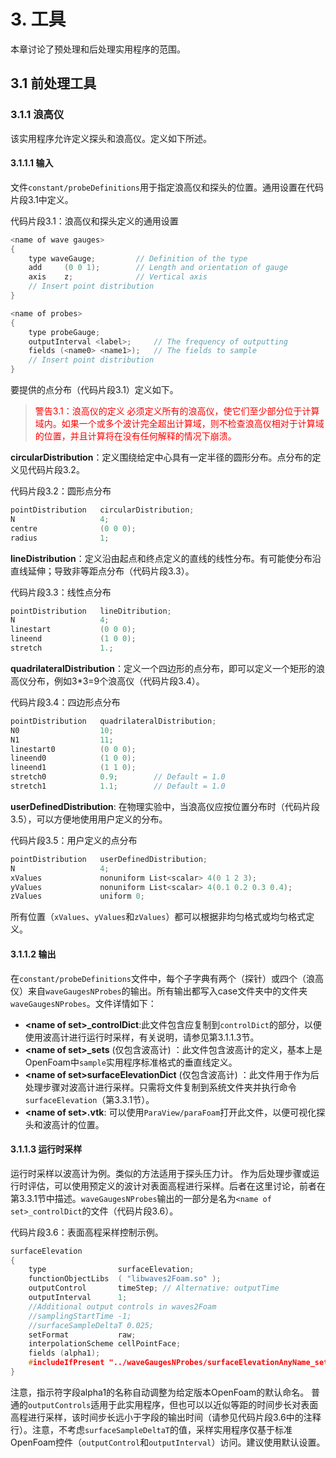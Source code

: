 # 3. 工具

本章讨论了预处理和后处理实用程序的范围。

## 3.1 前处理工具

### 3.1.1 浪高仪

该实用程序允许定义探头和浪高仪。定义如下所述。

#### 3.1.1.1 输入

文件`constant/probeDefinitions`用于指定浪高仪和探头的位置。通用设置在代码片段3.1中定义。

代码片段3.1：浪高仪和探头定义的通用设置

```c++
<name of wave gauges>
{
	type waveGauge; 		// Definition of the type
	add 	(0 0 1); 		// Length and orientation of gauge
	axis 	z; 				// Vertical axis
	// Insert point distribution
}

<name of probes>
{
	type probeGauge;
	outputInterval <label>; 	// The frequency of outputting
	fields (<name0> <name1>); 	// The fields to sample
	// Insert point distribution
}
```

要提供的点分布（代码片段3.1）定义如下。

 ><font color=red>警告3.1：浪高仪的定义
 >必须定义所有的浪高仪，使它们至少部分位于计算域内。如果一个或多个波计完全超出计算域，则不检查浪高仪相对于计算域的位置，并且计算将在没有任何解释的情况下崩溃。</font>

**circularDistribution**：定义围绕给定中心具有一定半径的圆形分布。点分布的定义见代码片段3.2。

代码片段3.2：圆形点分布

```c++
pointDistribution 	circularDistribution;
N 					4;
centre 				(0 0 0);
radius 				1;
```

**lineDistribution**：定义沿由起点和终点定义的直线的线性分布。有可能使分布沿直线延伸；导致非等距点分布（代码片段3.3）。

代码片段3.3：线性点分布

```c++
pointDistribution 	lineDitribution;
N 					4;
linestart 			(0 0 0);
lineend 			(1 0 0);
stretch 			1.;
```
**quadrilateralDistribution**：定义一个四边形的点分布，即可以定义一个矩形的浪高仪分布，例如3*3=9个浪高仪（代码片段3.4）。

代码片段3.4：四边形点分布

```c++
pointDistribution 	quadrilateralDistribution;
N0 					10;
N1 					11;
linestart0 			(0 0 0);
lineend0 			(1 0 0);
lineend1 			(1 1 0);
stretch0 			0.9; 		// Default = 1.0
stretch1 			1.1; 		// Default = 1.0
```
**userDefinedDistribution**: 在物理实验中，当浪高仪应按位置分布时（代码片段3.5），可以方便地使用用户定义的分布。

代码片段3.5：用户定义的点分布

```c++
pointDistribution 	userDefinedDistribution;
N 					4;
xValues 			nonuniform List<scalar> 4(0 1 2 3);
yValues 			nonuniform List<scalar> 4(0.1 0.2 0.3 0.4);
zValues 			uniform 0;
```
所有位置（`xValues`、`yValues`和`zValues`）都可以根据非均匀格式或均匀格式定义。

#### 3.1.1.2 输出

在`constant/probeDefinitions`文件中，每个子字典有两个（探针）或四个（浪高仪）来自`waveGaugesNProbes`的输出。所有输出都写入case文件夹中的文件夹`waveGaugesNProbes`。文件详情如下：

- **\<name of set>_controlDict**:此文件包含应复制到`controlDict`的部分，以便使用波高计进行运行时采样，有关说明，请参见第3.1.1.3节。
- **\<name of set>_sets** (仅包含波高计) ：此文件包含波高计的定义，基本上是OpenFoam中`sample`实用程序标准格式的垂直线定义。
- **\<name of set>surfaceElevationDict** (仅包含波高计) ：此文件用于作为后处理步骤对波高计进行采样。只需将文件复制到系统文件夹并执行命令`surfaceElevation`（第3.3.1节）。
- **\<name of set>.vtk**: 可以使用`ParaView/paraFoam`打开此文件，以便可视化探头和波高计的位置。

#### 3.1.1.3 运行时采样

运行时采样以波高计为例。类似的方法适用于探头压力计。
作为后处理步骤或运行时评估，可以使用预定义的波计对表面高程进行采样。后者在这里讨论，前者在第3.3.1节中描述。`waveGaugesNProbes`输出的一部分是名为`<name of set>_controlDict`的文件（代码片段3.6）。

代码片段3.6：表面高程采样控制示例。

```c++
surfaceElevation
{
	type 				surfaceElevation;
	functionObjectLibs 	( "libwaves2Foam.so" );
	outputControl 		timeStep; // Alternative: outputTime
	outputInterval 		1;
	//Additional output controls in waves2Foam
	//samplingStartTime -1;
	//surfaceSampleDeltaT 0.025;
	setFormat 			raw;
	interpolationScheme cellPointFace;
	fields (alpha1);
	#includeIfPresent "../waveGaugesNProbes/surfaceElevationAnyName_sets";
}
```

注意，指示符字段alpha1的名称自动调整为给定版本OpenFoam的默认命名。
普通的`outputControls`适用于此实用程序，但也可以以近似等距的时间步长对表面高程进行采样，该时间步长远小于字段的输出时间（请参见代码片段3.6中的注释行）。注意，不考虑`surfaceSampleDeltaT`的值，采样实用程序仅基于标准OpenFoam控件（`outputControl`和`outputInterval`）访问。建议使用默认设置。